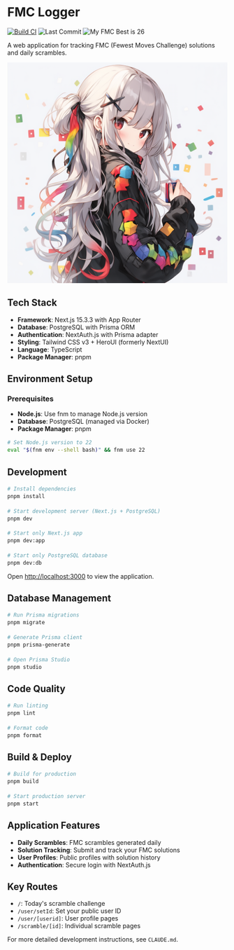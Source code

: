 # FMC Logger

[![Build CI](https://github.com/sKawashima/fmc-logger/actions/workflows/ci.yml/badge.svg?branch=master)](https://github.com/sKawashima/fmc-logger/actions/workflows/ci.yml) ![Last Commit](https://img.shields.io/github/last-commit/sKawashima/fmc-logger/master.svg) ![My FMC Best is 26](https://img.shields.io/badge/My_FMC_Best-26-blue)

A web application for tracking FMC (Fewest Moves Challenge) solutions and daily scrambles.

![](./src/components/atoms/imageCharacter.png)

## Tech Stack

- **Framework**: Next.js 15.3.3 with App Router
- **Database**: PostgreSQL with Prisma ORM
- **Authentication**: NextAuth.js with Prisma adapter
- **Styling**: Tailwind CSS v3 + HeroUI (formerly NextUI)
- **Language**: TypeScript
- **Package Manager**: pnpm

## Environment Setup

### Prerequisites

- **Node.js**: Use fnm to manage Node.js version
- **Database**: PostgreSQL (managed via Docker)
- **Package Manager**: pnpm

```bash
# Set Node.js version to 22
eval "$(fnm env --shell bash)" && fnm use 22
```

## Development

```bash
# Install dependencies
pnpm install

# Start development server (Next.js + PostgreSQL)
pnpm dev

# Start only Next.js app
pnpm dev:app

# Start only PostgreSQL database
pnpm dev:db
```

Open [http://localhost:3000](http://localhost:3000) to view the application.

## Database Management

```bash
# Run Prisma migrations
pnpm migrate

# Generate Prisma client
pnpm prisma-generate

# Open Prisma Studio
pnpm studio
```

## Code Quality

```bash
# Run linting
pnpm lint

# Format code
pnpm format
```

## Build & Deploy

```bash
# Build for production
pnpm build

# Start production server
pnpm start
```

## Application Features

- **Daily Scrambles**: FMC scrambles generated daily
- **Solution Tracking**: Submit and track your FMC solutions
- **User Profiles**: Public profiles with solution history
- **Authentication**: Secure login with NextAuth.js

## Key Routes

- `/`: Today's scramble challenge
- `/user/setId`: Set your public user ID
- `/user/[userid]`: User profile pages
- `/scramble/[id]`: Individual scramble pages

For more detailed development instructions, see `CLAUDE.md`.

